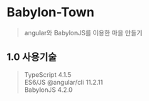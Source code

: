 # Babylon-Town

> angular와 BabylonJS를 이용한 마을 만들기

## 1.0 사용기술

> TypeScript 4.1.5  
> ES6/JS
> @angular/cli 11.2.11  
> BabylonJS 4.2.0
